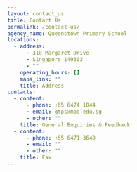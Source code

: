 ```yaml
---
layout: contact_us
title: Contact Us
permalink: /contact-us/
agency_name: Queenstown Primary School
locations:
  - address:
      - 310 Margaret Drive
      - Singapore 149303
      - ""
    operating_hours: []
    maps_link: ""
    title: Address
contacts:
  - content:
      - phone: +65 6474 1044
      - email: qtps@moe.edu.sg
      - other: ""
    title: General Enquiries & Feedback
  - content:
      - phone: +65 6471 3640
      - email: ""
      - other: ""
    title: Fax
---
```

